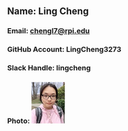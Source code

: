 ## Name: Ling Cheng
### Email: chengl7@rpi.edu
### GitHub Account: LingCheng3273
### Slack Handle: lingcheng
### Photo: ![photo](labs/lab-01/images/photo.jpg)
